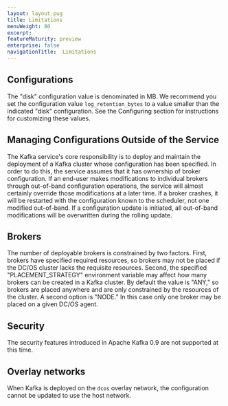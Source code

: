 ```yaml
---
layout: layout.pug
title: Limitations
menuWeight: 80
excerpt:
featureMaturity: preview
enterprise: false
navigationTitle:  Limitations
---
```


<!-- This source repo for this topic is https://github.com/mesosphere/dcos-commons -->



## Configurations

The "disk" configuration value is denominated in MB. We recommend you set the configuration value `log_retention_bytes` to a value smaller than the indicated "disk" configuration. See the Configuring section for instructions for customizing these values.

## Managing Configurations Outside of the Service

The Kafka service's core responsibility is to deploy and maintain the deployment of a Kafka cluster whose configuration has been specified. In order to do this, the service assumes that it has ownership of broker configuration. If an end-user makes modifications to individual brokers through out-of-band configuration operations, the service will almost certainly override those modifications at a later time. If a broker crashes, it will be restarted with the configuration known to the scheduler, not one modified out-of-band. If a configuration update is initiated, all out-of-band modifications will be overwritten during the rolling update.

## Brokers

The number of deployable brokers is constrained by two factors. First, brokers have specified required resources, so brokers may not be placed if the DC/OS cluster lacks the requisite resources. Second, the specified "PLACEMENT_STRATEGY" environment variable may affect how many brokers can be created in a Kafka cluster. By default the value is "ANY," so brokers are placed anywhere and are only constrained by the resources of the cluster. A second option is "NODE." In this case only one broker may be placed on a given DC/OS agent.

## Security

The security features introduced in Apache Kafka 0.9 are not supported at this time.

## Overlay networks

When Kafka is deployed on the `dcos` overlay network, the configuration cannot be updated to use the host network.
